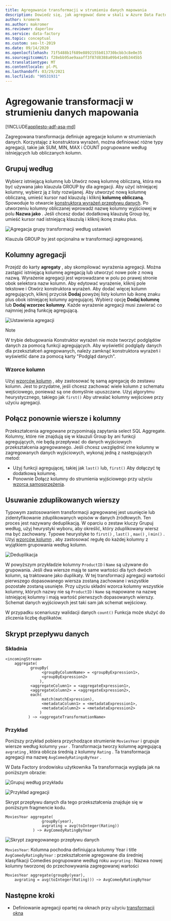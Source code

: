 ```yaml
---
title: Agregowanie transformacji w strumieniu danych mapowania
description: Dowiedz się, jak agregować dane w skali w Azure Data Factory przy użyciu transformacji zagregowanej przepływu danych mapowania.
author: kromerm
ms.author: makromer
ms.reviewer: daperlov
ms.service: data-factory
ms.topic: conceptual
ms.custom: seo-lt-2019
ms.date: 09/14/2020
ms.openlocfilehash: 71f5488b1f689e8892155b013730bcbb3c8e0e35
ms.sourcegitcommit: f28ebb95ae9aaaff3f87d8388a09b41e0b3445b5
ms.translationtype: MT
ms.contentlocale: pl-PL
ms.lasthandoff: 03/29/2021
ms.locfileid: "90531931"
---
```

# <a name="aggregate-transformation-in-mapping-data-flow"></a>Agregowanie transformacji w strumieniu danych mapowania

[!INCLUDE[appliesto-adf-asa-md](includes/appliesto-adf-asa-md.md)]

Zagregowana transformacja definiuje agregacje kolumn w strumieniach danych. Korzystając z konstruktora wyrażeń, można definiować różne typy agregacji, takie jak SUM, MIN, MAX i COUNT pogrupowane według istniejących lub obliczanych kolumn.

## <a name="group-by"></a>Grupuj według

Wybierz istniejącą kolumnę lub Utwórz nową kolumnę obliczaną, która ma być używana jako klauzula GROUP by dla agregacji. Aby użyć istniejącej kolumny, wybierz ją z listy rozwijanej. Aby utworzyć nową kolumnę obliczaną, umieść kursor nad klauzulą i kliknij **kolumnę obliczaną**. Spowoduje to otwarcie [konstruktora wyrażeń przepływu danych](concepts-data-flow-expression-builder.md). Po utworzeniu kolumny obliczanej wprowadź nazwę kolumny wyjściowej w polu **Nazwa jako** . Jeśli chcesz dodać dodatkową klauzulę Group by, umieść kursor nad istniejącą klauzulą i kliknij ikonę znaku plus.

![Agregacja grupy transformacji według ustawień](media/data-flow/agg.png "Agregacja grupy transformacji według ustawień")

Klauzula GROUP by jest opcjonalna w transformacji agregowanej.

## <a name="aggregate-columns"></a>Kolumny agregacji

Przejdź do karty **agregaty** , aby skompilować wyrażenia agregacji. Można zastąpić istniejącą kolumnę agregacją lub utworzyć nowe pole z nową nazwą. Wyrażenie agregacji jest wprowadzane w polu po prawej stronie obok selektora nazw kolumn. Aby edytować wyrażenie, kliknij pole tekstowe i Otwórz konstruktora wyrażeń. Aby dodać więcej kolumn agregujących, kliknij przycisk **Dodaj** powyżej listy kolumn lub ikonę znaku plus obok istniejącej kolumny agregującej. Wybierz opcję **Dodaj kolumnę** lub **Dodaj wzorzec kolumny**. Każde wyrażenie agregacji musi zawierać co najmniej jedną funkcję agregującą.

![Ustawienia agregacji](media/data-flow/aggregate-columns.png "Ustawienia agregacji")

> [!NOTE]
> W trybie debugowania Konstruktor wyrażeń nie może tworzyć podglądów danych za pomocą funkcji agregujących. Aby wyświetlić podglądy danych dla przekształceń agregowanych, należy zamknąć konstruktora wyrażeń i wyświetlić dane za pomocą karty "Podgląd danych".

### <a name="column-patterns"></a>Wzorce kolumn

Użyj [wzorców kolumn](concepts-data-flow-column-pattern.md) , aby zastosować tę samą agregację do zestawu kolumn. Jest to przydatne, jeśli chcesz zachować wiele kolumn z schematu wejściowego, ponieważ są one domyślnie upuszczane. Użyj algorytmu heurystycznego, takiego jak `first()` Aby utrwalać kolumny wejściowe przy użyciu agregacji.

## <a name="reconnect-rows-and-columns"></a>Połącz ponownie wiersze i kolumny

Przekształcenia agregowane przypominają zapytania select SQL Aggregate. Kolumny, które nie znajdują się w klauzuli Group by ani funkcji agregujących, nie będą przepływać do danych wyjściowych przekształcenia agregowanego. Jeśli chcesz uwzględnić inne kolumny w zagregowanych danych wyjściowych, wykonaj jedną z następujących metod:

* Użyj funkcji agregującej, takiej jak `last()` lub, `first()` Aby dołączyć tę dodatkową kolumnę.
* Ponownie Dołącz kolumny do strumienia wyjściowego przy użyciu [wzorca samosprzężenia](https://mssqldude.wordpress.com/2018/12/20/adf-data-flows-self-join/).

## <a name="removing-duplicate-rows"></a>Usuwanie zduplikowanych wierszy

Typowym zastosowaniem transformacji agregowanej jest usunięcie lub zidentyfikowanie zduplikowanych wpisów w danych źródłowych. Ten proces jest nazywany deduplikacją. W oparciu o zestaw kluczy Grupuj według, użyj heurystyki wyboru, aby określić, który zduplikowany wiersz ma być zachowany. Typowe heurystyke to `first()` , `last()` , `max()` , i `min()` . Użyj [wzorców kolumn](concepts-data-flow-column-pattern.md) , aby zastosować regułę do każdej kolumny z wyjątkiem grupowania według kolumn.

![Deduplikacja](media/data-flow/agg-dedupe.png "Deduplikacja")

W powyższym przykładzie kolumny `ProductID` i `Name` są używane do grupowania. Jeśli dwa wiersze mają te same wartości dla tych dwóch kolumn, są traktowane jako duplikaty. W tej transformacji agregacji wartości pierwszego dopasowanego wiersza zostaną zachowane i wszystkie pozostałe zostaną usunięte. Przy użyciu składni wzorca kolumny wszystkie kolumny, których nazwy nie są `ProductID` i `Name` są mapowane na nazwę istniejącej kolumny i mają wartość pierwszych dopasowanych wierszy. Schemat danych wyjściowych jest taki sam jak schemat wejściowy.

W przypadku scenariuszy walidacji danych `count()` Funkcja może służyć do zliczenia liczbę duplikatów.

## <a name="data-flow-script"></a>Skrypt przepływu danych

### <a name="syntax"></a>Składnia

```
<incomingStream>
    aggregate(
           groupBy(
                <groupByColumnName> = <groupByExpression1>,
                <groupByExpression2>
               ),
           <aggregateColumn1> = <aggregateExpression1>,
           <aggregateColumn2> = <aggregateExpression2>,
           each(
                match(matchExpression),
                <metadataColumn1> = <metadataExpression1>,
                <metadataColumn2> = <metadataExpression2>
               )
          ) ~> <aggregateTransformationName>
```

### <a name="example"></a>Przykład

Poniższy przykład pobiera przychodzące strumienie `MoviesYear` i grupuje wiersze według kolumny `year` . Transformacja tworzy kolumnę agregującą `avgrating` , która oblicza średnią z kolumny `Rating` . Ta transformacja agregacji ma nazwę `AvgComedyRatingsByYear` .

W Data Factory środowisku użytkownika Ta transformacja wygląda jak na poniższym obrazie:

![Grupuj według przykładu](media/data-flow/agg-script1.png "Grupuj według przykładu")

![Przykład agregacji](media/data-flow/agg-script2.png "Przykład agregacji")

Skrypt przepływu danych dla tego przekształcenia znajduje się w poniższym fragmencie kodu.

```
MoviesYear aggregate(
                groupBy(year),
                avgrating = avg(toInteger(Rating))
            ) ~> AvgComedyRatingByYear
```

![Skrypt zagregowanego przepływu danych](media/data-flow/aggdfs1.png "Skrypt zagregowanego przepływu danych")

```MoviesYear```: Kolumna pochodna definiująca kolumny Year i title ```AvgComedyRatingByYear``` : przekształcenie agregowane dla średniej klasyfikacji Comedies pogrupowane według roku ```avgrating``` : Nazwa nowej kolumny tworzonej do przechowywania zagregowanej wartości

```
MoviesYear aggregate(groupBy(year),
    avgrating = avg(toInteger(Rating))) ~> AvgComedyRatingByYear
```

## <a name="next-steps"></a>Następne kroki

* Definiowanie agregacji opartej na oknach przy użyciu [transformacji okna](data-flow-window.md)
